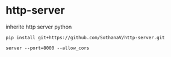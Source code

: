 # http-server
inherite http server python 

```
pip install git+https://github.com/SothanaV/http-server.git
```

```
server --port=8000 --allow_cors
```